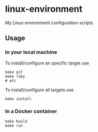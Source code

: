 # linux-environment

My Linux environment configuration scripts

## Usage

### In your local machine

To install/configure an specific target use

    make git
    make ruby
    # etc

To install/configure all targets use

    make install

### In a Docker container

    make build
    make run
